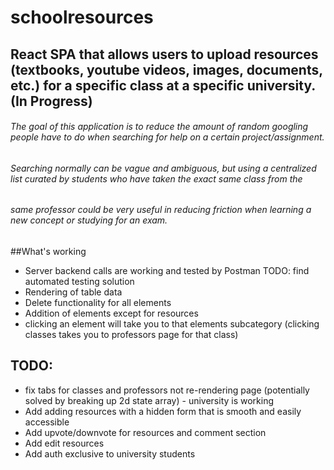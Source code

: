 # schoolresources

## React SPA that allows users to upload resources (textbooks, youtube videos, images, documents, etc.) for a specific class at a specific university. (In Progress)

###### The goal of this application is to reduce the amount of random googling people have to do when searching for help on a certain project/assignment.
###### Searching normally can be vague and ambiguous, but using a centralized list curated by students who have taken the exact same class from the
###### same professor could be very useful in reducing friction when learning a new concept or studying for an exam.

##What's working
- Server backend calls are working and tested by Postman TODO: find automated testing solution
- Rendering of table data
- Delete functionality for all elements
- Addition of elements except for resources
- clicking an element will take you to that elements subcategory (clicking classes takes you to professors page for that class)

## TODO:
- fix tabs for classes and professors not re-rendering page (potentially solved by breaking up 2d state array) - university is working
- Add adding resources with a hidden form that is smooth and easily accessible
- Add upvote/downvote for resources and comment section 
- Add edit resources
- Add auth exclusive to university students

